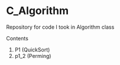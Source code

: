 # C_Algorithm
Repository for code I took in Algorithm class


Contents
 1. P1 (QuickSort)
 2. p1_2 (Perming)
